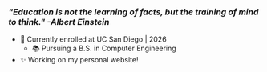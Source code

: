 ### *"Education is not the learning of facts, but the training of mind to think." -Albert Einstein*

- 🔱 Currently enrolled at UC San Diego | 2026
  - 📚 Pursuing a B.S. in Computer Engineering
- ✨ Working on my personal website!
